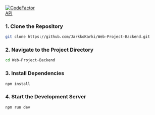[![CodeFactor](https://www.codefactor.io/repository/github/jarkkokarki/web-project-backend/badge)](https://www.codefactor.io/repository/github/jarkkokarki/web-project-backend)
<br>
[API](https://10.120.32.87/app)

### 1. Clone the Repository
```sh
git clone https://github.com/JarkkoKarki/Web-Project-Backend.git
```


### 2. Navigate to the Project Directory

```sh
cd Web-Project-Backend
```

### 3. Install Dependencies

```sh
npm install
```
### 4. Start the Development Server

```sh
npm run dev
```
